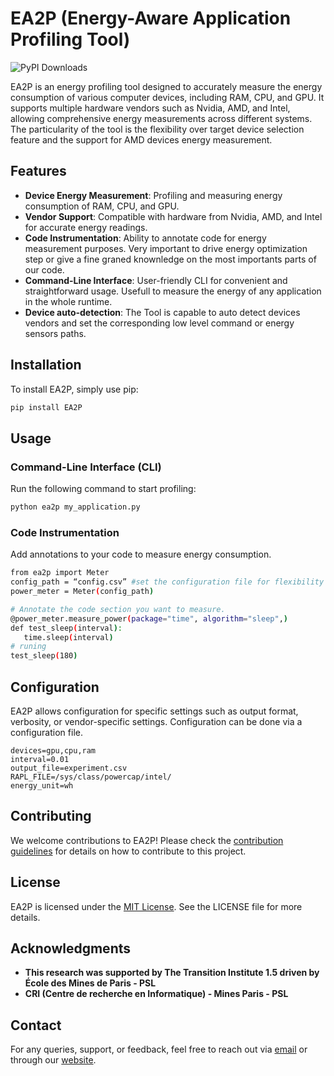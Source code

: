 # EA2P (Energy-Aware Application Profiling Tool)
![PyPI Downloads](https://img.shields.io/pypi/dm/EA2P?color=brightgreen&label=PyPI%20downloads&logo=pypi&logoColor=yellow)

EA2P is an energy profiling tool designed to accurately measure the energy consumption of various computer devices, including RAM, CPU, and GPU. It supports multiple hardware vendors such as Nvidia, AMD, and Intel, allowing comprehensive energy measurements across different systems. The particularity of the tool is the flexibility over target device selection feature and the support for AMD devices energy measurement.  

## Features

- **Device Energy Measurement**: Profiling and measuring energy consumption of RAM, CPU, and GPU.
- **Vendor Support**: Compatible with hardware from Nvidia, AMD, and Intel for accurate energy readings.
- **Code Instrumentation**: Ability to annotate code for energy measurement purposes. Very important to drive energy optimization step or give a fine graned knownledge on the most importants parts of our code.
- **Command-Line Interface**: User-friendly CLI for convenient and straightforward usage. Usefull to measure the energy of any application in the whole runtime.
- **Device auto-detection**: The Tool is capable to auto detect devices vendors and set the corresponding low level command or energy sensors paths.

## Installation

To install EA2P, simply use pip:

```bash
pip install EA2P
```
## Usage

### Command-Line Interface (CLI)

Run the following command to start profiling:

```bash
python ea2p my_application.py
```

### Code Instrumentation

Add annotations to your code to measure energy consumption. 
```bash
from ea2p import Meter
config_path = “config.csv” #set the configuration file for flexibility
power_meter = Meter(config_path)

# Annotate the code section you want to measure.
@power_meter.measure_power(package="time", algorithm="sleep",)
def test_sleep(interval):
   time.sleep(interval)
# runing
test_sleep(180) 		
```

## Configuration

EA2P allows configuration for specific settings such as output format, verbosity, or vendor-specific settings. Configuration can be done via a configuration file.
```
devices=gpu,cpu,ram
interval=0.01
output_file=experiment.csv
RAPL_FILE=/sys/class/powercap/intel/
energy_unit=wh
```


## Contributing

We welcome contributions to EA2P! Please check the [contribution guidelines]() for details on how to contribute to this project.

## License

EA2P is licensed under the [MIT License](https://chat.openai.com/c/link/to/license). See the LICENSE file for more details.

## Acknowledgments

-   **This research was supported by The Transition Institute 1.5 driven by École des Mines de Paris - PSL**
-   **CRI (Centre de recherche en Informatique) - Mines Paris - PSL**

## Contact

For any queries, support, or feedback, feel free to reach out via [email](roblex.nana_tchakoute@minesparis.psl.eu) or through our [website](https://ea2p.com/).


